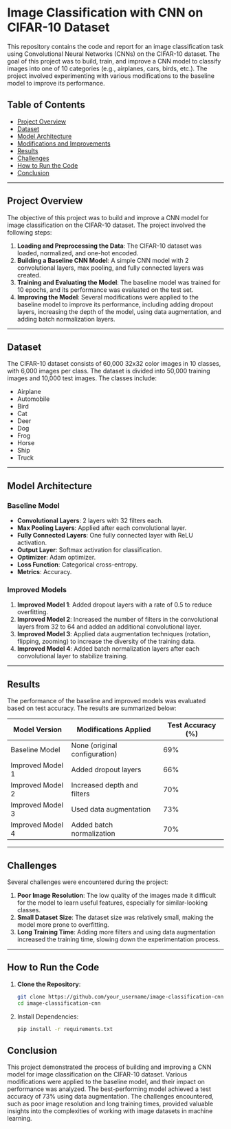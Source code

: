 # Image Classification with CNN on CIFAR-10 Dataset

This repository contains the code and report for an image classification task using Convolutional Neural Networks (CNNs) on the CIFAR-10 dataset. The goal of this project was to build, train, and improve a CNN model to classify images into one of 10 categories (e.g., airplanes, cars, birds, etc.). The project involved experimenting with various modifications to the baseline model to improve its performance.

## Table of Contents
- [Project Overview](#project-overview)
- [Dataset](#dataset)
- [Model Architecture](#model-architecture)
- [Modifications and Improvements](#modifications-and-improvements)
- [Results](#results)
- [Challenges](#challenges)
- [How to Run the Code](#how-to-run-the-code)
- [Conclusion](#conclusion)

---

## Project Overview
The objective of this project was to build and improve a CNN model for image classification on the CIFAR-10 dataset. The project involved the following steps:
1. **Loading and Preprocessing the Data**: The CIFAR-10 dataset was loaded, normalized, and one-hot encoded.
2. **Building a Baseline CNN Model**: A simple CNN model with 2 convolutional layers, max pooling, and fully connected layers was created.
3. **Training and Evaluating the Model**: The baseline model was trained for 10 epochs, and its performance was evaluated on the test set.
4. **Improving the Model**: Several modifications were applied to the baseline model to improve its performance, including adding dropout layers, increasing the depth of the model, using data augmentation, and adding batch normalization layers.
---

## Dataset
The CIFAR-10 dataset consists of 60,000 32x32 color images in 10 classes, with 6,000 images per class. The dataset is divided into 50,000 training images and 10,000 test images. The classes include:
- Airplane
- Automobile
- Bird
- Cat
- Deer
- Dog
- Frog
- Horse
- Ship
- Truck

---

## Model Architecture
### Baseline Model
- **Convolutional Layers**: 2 layers with 32 filters each.
- **Max Pooling Layers**: Applied after each convolutional layer.
- **Fully Connected Layers**: One fully connected layer with ReLU activation.
- **Output Layer**: Softmax activation for classification.
- **Optimizer**: Adam optimizer.
- **Loss Function**: Categorical cross-entropy.
- **Metrics**: Accuracy.

### Improved Models
1. **Improved Model 1**: Added dropout layers with a rate of 0.5 to reduce overfitting.
2. **Improved Model 2**: Increased the number of filters in the convolutional layers from 32 to 64 and added an additional convolutional layer.
3. **Improved Model 3**: Applied data augmentation techniques (rotation, flipping, zooming) to increase the diversity of the training data.
4. **Improved Model 4**: Added batch normalization layers after each convolutional layer to stabilize training.

---

## Results
The performance of the baseline and improved models was evaluated based on test accuracy. The results are summarized below:

| Model Version        | Modifications Applied          | Test Accuracy (%) |
|----------------------|--------------------------------|-------------------|
| Baseline Model       | None (original configuration)  | 69%               |
| Improved Model 1     | Added dropout layers           | 66%               |
| Improved Model 2     | Increased depth and filters    | 70%               |
| Improved Model 3     | Used data augmentation         | 73%               |
| Improved Model 4     | Added batch normalization      | 70%               |

---

## Challenges
Several challenges were encountered during the project:
1. **Poor Image Resolution**: The low quality of the images made it difficult for the model to learn useful features, especially for similar-looking classes.
2. **Small Dataset Size**: The dataset size was relatively small, making the model more prone to overfitting.
3. **Long Training Time**: Adding more filters and using data augmentation increased the training time, slowing down the experimentation process.

---

## How to Run the Code
1. **Clone the Repository**:
   ```bash
   git clone https://github.com/your_username/image-classification-cnn.git
   cd image-classification-cnn
   ```
2. Install Dependencies:
   ```bash
   pip install -r requirements.txt
   ```
## Conclusion
This project demonstrated the process of building and improving a CNN model for image classification on the CIFAR-10 dataset. Various modifications were applied to the baseline model, and their impact on performance was analyzed. The best-performing model achieved a test accuracy of 73% using data augmentation. The challenges encountered, such as poor image resolution and long training times, provided valuable insights into the complexities of working with image datasets in machine learning.
